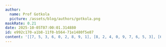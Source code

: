 ```yaml
---
author:
  name: Prof Gotkola
  picture: /assets/blog/authors/gotkola.png
maskRate: 0.21
date: 2025-10-05T07:00:01.314880
id: e992c170-a1b8-11f0-b564-71e1480f5e87
content: '[[7, 5, 3, 6, 0, 2, 8, 9, 1], [8, 2, 4, 0, 9, 7, 6, 5, 3], [6, 9, 0, 0, 5, 3, 2, 7, 4], [1, 6, 0, 5, 7, 8, 3, 4, 2], [5, 3, 8, 2, 6, 4, 7, 1, 9], [4, 7, 2, 3, 1, 0, 0, 0, 6], [0, 8, 5, 4, 0, 1, 9, 6, 0], [9, 4, 0, 0, 2, 5, 1, 0, 8], [0, 1, 7, 9, 8, 6, 0, 2, 0]]'
---
```


